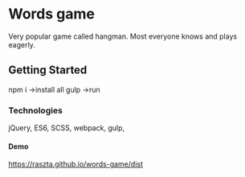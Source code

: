 # Words game

Very popular game called hangman. Most everyone knows and plays eagerly.

## Getting Started

npm i ->install all 
gulp ->run

### Technologies

jQuery, ES6, SCSS, webpack, gulp,

#### Demo

https://raszta.github.io/words-game/dist
